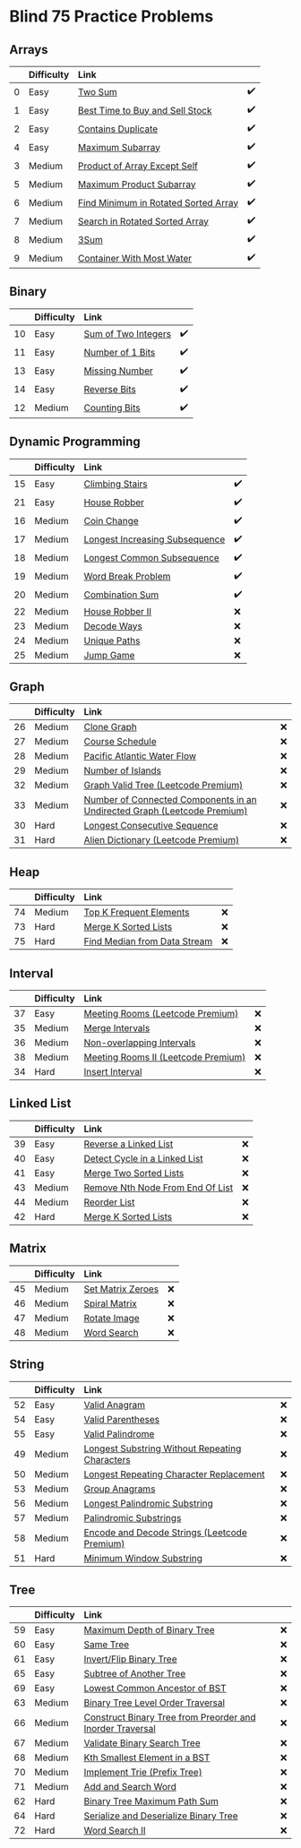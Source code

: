# Blind 75 Practice Problems
## Arrays

|    | Difficulty   | Link                                                                                                        |    |
|---:|:-------------|:------------------------------------------------------------------------------------------------------------|:---|
|  0 | Easy         | [Two Sum](https://leetcode.com/problems/two-sum/)                                                           | ✔️  |
|  1 | Easy         | [Best Time to Buy and Sell Stock](https://leetcode.com/problems/best-time-to-buy-and-sell-stock/)           | ✔️  |
|  2 | Easy         | [Contains Duplicate](https://leetcode.com/problems/contains-duplicate/)                                     | ✔️  |
|  4 | Easy         | [Maximum Subarray](https://leetcode.com/problems/maximum-subarray/)                                         | ✔️  |
|  3 | Medium       | [Product of Array Except Self](https://leetcode.com/problems/product-of-array-except-self/)                 | ✔️  |
|  5 | Medium       | [Maximum Product Subarray](https://leetcode.com/problems/maximum-product-subarray/)                         | ✔️  |
|  6 | Medium       | [Find Minimum in Rotated Sorted Array](https://leetcode.com/problems/find-minimum-in-rotated-sorted-array/) | ✔️  |
|  7 | Medium       | [Search in Rotated Sorted Array](https://leetcode.com/problems/search-in-rotated-sorted-array/)             | ✔️  |
|  8 | Medium       | [3Sum](https://leetcode.com/problems/3sum/)                                                                 | ✔️  |
|  9 | Medium       | [Container With Most Water](https://leetcode.com/problems/container-with-most-water/)                       | ✔️  |
## Binary

|    | Difficulty   | Link                                                                      |    |
|---:|:-------------|:--------------------------------------------------------------------------|:---|
| 10 | Easy         | [Sum of Two Integers](https://leetcode.com/problems/sum-of-two-integers/) | ✔️  |
| 11 | Easy         | [Number of 1 Bits](https://leetcode.com/problems/number-of-1-bits/)       | ✔️  |
| 13 | Easy         | [Missing Number](https://leetcode.com/problems/missing-number/)           | ✔️  |
| 14 | Easy         | [Reverse Bits](https://leetcode.com/problems/reverse-bits/)               | ✔️  |
| 12 | Medium       | [Counting Bits](https://leetcode.com/problems/counting-bits/)             | ✔️  |
## Dynamic Programming

|    | Difficulty   | Link                                                                                            |    |
|---:|:-------------|:------------------------------------------------------------------------------------------------|:---|
| 15 | Easy         | [Climbing Stairs](https://leetcode.com/problems/climbing-stairs/)                               | ✔️  |
| 21 | Easy         | [House Robber](https://leetcode.com/problems/house-robber/)                                     | ✔️  |
| 16 | Medium       | [Coin Change](https://leetcode.com/problems/coin-change/)                                       | ✔️  |
| 17 | Medium       | [Longest Increasing Subsequence](https://leetcode.com/problems/longest-increasing-subsequence/) | ✔️  |
| 18 | Medium       | [Longest Common Subsequence](https://leetcode.com/problems/longest-common-subsequence/)         | ✔️  |
| 19 | Medium       | [Word Break Problem](https://leetcode.com/problems/word-break/)                                 | ✔️  |
| 20 | Medium       | [Combination Sum](https://leetcode.com/problems/combination-sum/)                               | ✔️  |
| 22 | Medium       | [House Robber II](https://leetcode.com/problems/house-robber-ii/)                               | ❌ |
| 23 | Medium       | [Decode Ways](https://leetcode.com/problems/decode-ways/)                                       | ❌ |
| 24 | Medium       | [Unique Paths](https://leetcode.com/problems/unique-paths/)                                     | ❌ |
| 25 | Medium       | [Jump Game](https://leetcode.com/problems/jump-game/)                                           | ❌ |
## Graph

|    | Difficulty   | Link                                                                                                                                                             |    |
|---:|:-------------|:-----------------------------------------------------------------------------------------------------------------------------------------------------------------|:---|
| 26 | Medium       | [Clone Graph](https://leetcode.com/problems/clone-graph/)                                                                                                        | ❌ |
| 27 | Medium       | [Course Schedule](https://leetcode.com/problems/course-schedule/)                                                                                                | ❌ |
| 28 | Medium       | [Pacific Atlantic Water Flow](https://leetcode.com/problems/pacific-atlantic-water-flow/)                                                                        | ❌ |
| 29 | Medium       | [Number of Islands](https://leetcode.com/problems/number-of-islands/)                                                                                            | ❌ |
| 32 | Medium       | [Graph Valid Tree (Leetcode Premium)](https://leetcode.com/problems/graph-valid-tree/)                                                                           | ❌ |
| 33 | Medium       | [Number of Connected Components in an Undirected Graph (Leetcode Premium)](https://leetcode.com/problems/number-of-connected-components-in-an-undirected-graph/) | ❌ |
| 30 | Hard         | [Longest Consecutive Sequence](https://leetcode.com/problems/longest-consecutive-sequence/)                                                                      | ❌ |
| 31 | Hard         | [Alien Dictionary (Leetcode Premium)](https://leetcode.com/problems/alien-dictionary/)                                                                           | ❌ |
## Heap

|    | Difficulty   | Link                                                                                        |    |
|---:|:-------------|:--------------------------------------------------------------------------------------------|:---|
| 74 | Medium       | [Top K Frequent Elements](https://leetcode.com/problems/top-k-frequent-elements/)           | ❌ |
| 73 | Hard         | [Merge K Sorted Lists](https://leetcode.com/problems/merge-k-sorted-lists/)                 | ❌ |
| 75 | Hard         | [Find Median from Data Stream](https://leetcode.com/problems/find-median-from-data-stream/) | ❌ |
## Interval

|    | Difficulty   | Link                                                                                   |    |
|---:|:-------------|:---------------------------------------------------------------------------------------|:---|
| 37 | Easy         | [Meeting Rooms (Leetcode Premium)](https://leetcode.com/problems/meeting-rooms/)       | ❌ |
| 35 | Medium       | [Merge Intervals](https://leetcode.com/problems/merge-intervals/)                      | ❌ |
| 36 | Medium       | [Non-overlapping Intervals](https://leetcode.com/problems/non-overlapping-intervals/)  | ❌ |
| 38 | Medium       | [Meeting Rooms II (Leetcode Premium)](https://leetcode.com/problems/meeting-rooms-ii/) | ❌ |
| 34 | Hard         | [Insert Interval](https://leetcode.com/problems/insert-interval/)                      | ❌ |
## Linked List

|    | Difficulty   | Link                                                                                                |    |
|---:|:-------------|:----------------------------------------------------------------------------------------------------|:---|
| 39 | Easy         | [Reverse a Linked List](https://leetcode.com/problems/reverse-linked-list/)                         | ❌ |
| 40 | Easy         | [Detect Cycle in a Linked List](https://leetcode.com/problems/linked-list-cycle/)                   | ❌ |
| 41 | Easy         | [Merge Two Sorted Lists](https://leetcode.com/problems/merge-two-sorted-lists/)                     | ❌ |
| 43 | Medium       | [Remove Nth Node From End Of List](https://leetcode.com/problems/remove-nth-node-from-end-of-list/) | ❌ |
| 44 | Medium       | [Reorder List](https://leetcode.com/problems/reorder-list/)                                         | ❌ |
| 42 | Hard         | [Merge K Sorted Lists](https://leetcode.com/problems/merge-k-sorted-lists/)                         | ❌ |
## Matrix

|    | Difficulty   | Link                                                                  |    |
|---:|:-------------|:----------------------------------------------------------------------|:---|
| 45 | Medium       | [Set Matrix Zeroes](https://leetcode.com/problems/set-matrix-zeroes/) | ❌ |
| 46 | Medium       | [Spiral Matrix](https://leetcode.com/problems/spiral-matrix/)         | ❌ |
| 47 | Medium       | [Rotate Image](https://leetcode.com/problems/rotate-image/)           | ❌ |
| 48 | Medium       | [Word Search](https://leetcode.com/problems/word-search/)             | ❌ |
## String

|    | Difficulty   | Link                                                                                                                            |    |
|---:|:-------------|:--------------------------------------------------------------------------------------------------------------------------------|:---|
| 52 | Easy         | [Valid Anagram](https://leetcode.com/problems/valid-anagram/)                                                                   | ❌ |
| 54 | Easy         | [Valid Parentheses](https://leetcode.com/problems/valid-parentheses/)                                                           | ❌ |
| 55 | Easy         | [Valid Palindrome](https://leetcode.com/problems/valid-palindrome/)                                                             | ❌ |
| 49 | Medium       | [Longest Substring Without Repeating Characters](https://leetcode.com/problems/longest-substring-without-repeating-characters/) | ❌ |
| 50 | Medium       | [Longest Repeating Character Replacement](https://leetcode.com/problems/longest-repeating-character-replacement/)               | ❌ |
| 53 | Medium       | [Group Anagrams](https://leetcode.com/problems/group-anagrams/)                                                                 | ❌ |
| 56 | Medium       | [Longest Palindromic Substring](https://leetcode.com/problems/longest-palindromic-substring/)                                   | ❌ |
| 57 | Medium       | [Palindromic Substrings](https://leetcode.com/problems/palindromic-substrings/)                                                 | ❌ |
| 58 | Medium       | [Encode and Decode Strings (Leetcode Premium)](https://leetcode.com/problems/encode-and-decode-strings/)                        | ❌ |
| 51 | Hard         | [Minimum Window Substring](https://leetcode.com/problems/minimum-window-substring/)                                             | ❌ |
## Tree

|    | Difficulty   | Link                                                                                                                                                  |    |
|---:|:-------------|:------------------------------------------------------------------------------------------------------------------------------------------------------|:---|
| 59 | Easy         | [Maximum Depth of Binary Tree](https://leetcode.com/problems/maximum-depth-of-binary-tree/)                                                           | ❌ |
| 60 | Easy         | [Same Tree](https://leetcode.com/problems/same-tree/)                                                                                                 | ❌ |
| 61 | Easy         | [Invert/Flip Binary Tree](https://leetcode.com/problems/invert-binary-tree/)                                                                          | ❌ |
| 65 | Easy         | [Subtree of Another Tree](https://leetcode.com/problems/subtree-of-another-tree/)                                                                     | ❌ |
| 69 | Easy         | [Lowest Common Ancestor of BST](https://leetcode.com/problems/lowest-common-ancestor-of-a-binary-search-tree/)                                        | ❌ |
| 63 | Medium       | [Binary Tree Level Order Traversal](https://leetcode.com/problems/binary-tree-level-order-traversal/)                                                 | ❌ |
| 66 | Medium       | [Construct Binary Tree from Preorder and Inorder Traversal](https://leetcode.com/problems/construct-binary-tree-from-preorder-and-inorder-traversal/) | ❌ |
| 67 | Medium       | [Validate Binary Search Tree](https://leetcode.com/problems/validate-binary-search-tree/)                                                             | ❌ |
| 68 | Medium       | [Kth Smallest Element in a BST](https://leetcode.com/problems/kth-smallest-element-in-a-bst/)                                                         | ❌ |
| 70 | Medium       | [Implement Trie (Prefix Tree)](https://leetcode.com/problems/implement-trie-prefix-tree/)                                                             | ❌ |
| 71 | Medium       | [Add and Search Word](https://leetcode.com/problems/add-and-search-word-data-structure-design/)                                                       | ❌ |
| 62 | Hard         | [Binary Tree Maximum Path Sum](https://leetcode.com/problems/binary-tree-maximum-path-sum/)                                                           | ❌ |
| 64 | Hard         | [Serialize and Deserialize Binary Tree](https://leetcode.com/problems/serialize-and-deserialize-binary-tree/)                                         | ❌ |
| 72 | Hard         | [Word Search II](https://leetcode.com/problems/word-search-ii/)                                                                                       | ❌ |
